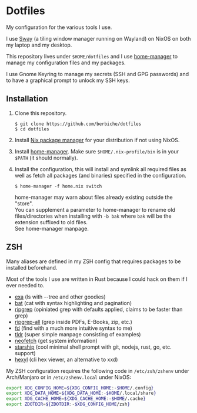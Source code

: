 # Dotfiles

My configuration for the various tools I use.

I use [Sway](https://swaywm.org) (a tiling window manager running on Wayland) on NixOS on both my laptop and my desktop.


This repository lives under `$HOME/dotfiles` and I use [home-manager](https://github.com/rycee/home-manager) to manage
my configuration files and my packages.

I use Gnome Keyring to manage my secrets (SSH and GPG passwords) and to have
a graphical prompt to unlock my SSH keys.

## Installation

1. Clone this repository.

    ``` console
    $ git clone https://github.com/berbiche/dotfiles
    $ cd dotfiles
    ```

2. Install [Nix package manager](https://nixos.org) for your distribution if not using NixOS.

3. Install [home-manager](https://github.com/rycee/home-manager). Make sure `$HOME/.nix-profile/bin`
   is in your `$PATH` (it should normally).

4. Install the configuration, this will install and symlink all required files as well as fetch
all packages (and binaries) specified in the configuration.

    ``` console
    $ home-manager -f home.nix switch
    ```

    home-manager may warn about files already existing outside the "store".  
    You can supplement a parameter to home-manager to rename old files/directories when
    installing with `-b bak` where `bak` will be the extension suffixed to old files.  
    See home-manager manpage.

## ZSH

Many aliases are defined in my ZSH config that requires packages to be installed
beforehand.

Most of the tools I use are written in Rust because I could hack on them if I
ever needed to.

- [exa](https://github.com/ogham/exa) (ls with --tree and other goodies)
- [bat](https://github.com/sharkdp/bat) (cat with syntax highlighting and pagination)
- [ripgrep](https://github.com/BurntSushi/ripgrep) (opiniated grep with defaults applied, claims to be faster than grep)
- [ripgrep-all](https://github.com/phiresky/ripgrep-all) (grep inside PDFs, E-Books, zip, etc.)
- [fd](https://github.com/sharkdp/fd) (find with a much more intuitive syntax to me)
- [tldr](https://github.com/tldr-pages/tldr) (super simple manpage consisting of examples)
- [neofetch](https://github.com/dylanaraps/neofetch) (get system information)
- [starship](https://github.com/starship/starship) (cool minimal shell prompt with git, nodejs, rust, go, etc. support)
- [hexyl](https://sharkdp/hexyl) (cli hex viewer, an alternative to xxd)

My ZSH configuration requires the following code in `/etc/zsh/zshenv` under Arch/Manjaro
or in `/etc/zshenv.local` under NixOS:

```zsh
export XDG_CONFIG_HOME=${XDG_CONFIG_HOME:-$HOME/.config}
export XDG_DATA_HOME=${XDG_DATA_HOME:-$HOME/.local/share}
export XDG_CACHE_HOME=${XDG_CACHE_HOME:-$HOME/.cache}
export ZDOTDIR=${ZDOTDIR:-$XDG_CONFIG_HOME/zsh}
```

